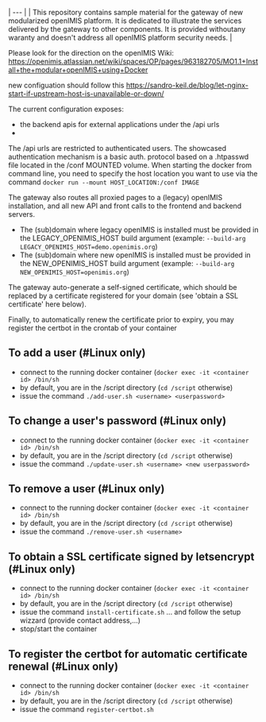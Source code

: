 | --- |
| This repository contains sample material for the gateway of new modularized openIMIS platform. It is dedicated to illustrate the services delivered by the gateway to other components. It is provided withoutany waranty and doesn't address all openIMIS platform security needs. |

Please look for the direction on the openIMIS Wiki: https://openimis.atlassian.net/wiki/spaces/OP/pages/963182705/MO1.1+Install+the+modular+openIMIS+using+Docker


new configuation should follow this https://sandro-keil.de/blog/let-nginx-start-if-upstream-host-is-unavailable-or-down/






The current configuration exposes:
- the backend apis for external applications under the /api urls
- 



The /api urls are restricted to authenticated users. The showcased authentication mechanism is a basic auth. protocol based on a .htpasswd file located in the /conf MOUNTED volume.
When starting the docker from command line, you need to specify the host location you want to use via the command
`docker run --mount HOST_LOCATION:/conf IMAGE`

The gateway also routes all proxied pages to a (legacy) openIMIS installation, and all new API and front calls to the frontend and backend servers.
* The (sub)domain where legacy openIMIS is installed must be provided in the LEGACY_OPENIMIS_HOST build argument (example: `--build-arg LEGACY_OPENIMIS_HOST=demo.openimis.org`)
* The (sub)domain where new openIMIS is installed must be provided in the NEW_OPENIMIS_HOST build argument (example: `--build-arg NEW_OPENIMIS_HOST=openimis.org`)

The gateway auto-generate a self-signed certificate, which should be replaced by a certificate registered for your domain (see 'obtain a SSL certificate' here below).

Finally, to automatically renew the certificate prior to expiry, you may register the certbot in the crontab of your container

## To add a user (#Linux only)
- connect to the running docker container (`docker exec -it <container id> /bin/sh`
- by default, you are in the /script directory (`cd /script` otherwise)
- issue the command `./add-user.sh <username> <userpassword>`

## To change a user's password (#Linux only)
- connect to the running docker container (`docker exec -it <container id> /bin/sh` 
- by default, you are in the /script directory (`cd /script` otherwise)
- issue the command `./update-user.sh <username> <new userpassword>`

## To remove a user (#Linux only)
- connect to the running docker container (`docker exec -it <container id> /bin/sh` 
- by default, you are in the /script directory (`cd /script` otherwise)
- issue the command `./remove-user.sh <username>`

## To obtain a SSL certificate signed by letsencrypt (#Linux only)
- connect to the running docker container (`docker exec -it <container id> /bin/sh` 
- by default, you are in the /script directory (`cd /script` otherwise)
- issue the command `install-certificate.sh` ... and follow the setup wizzard (provide contact address,...)
- stop/start the container

## To register the certbot for automatic certificate renewal (#Linux only)
- connect to the running docker container (`docker exec -it <container id> /bin/sh` 
- by default, you are in the /script directory (`cd /script` otherwise)
- issue the command `register-certbot.sh`
